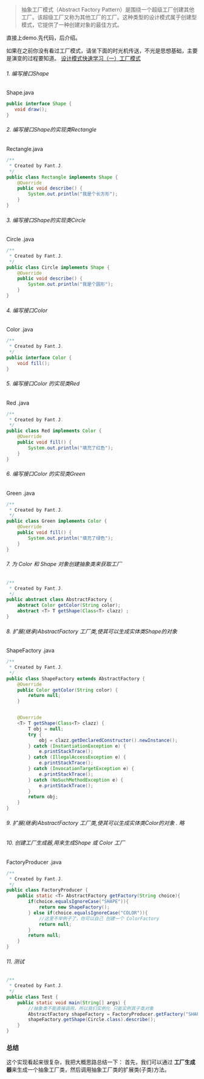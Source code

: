 >抽象工厂模式（Abstract Factory Pattern）是围绕一个超级工厂创建其他工厂。该超级工厂又称为其他工厂的工厂。这种类型的设计模式属于创建型模式，它提供了一种创建对象的最佳方式。

直接上demo.先代码，后介绍。

如果在之前你没有看过工厂模式，请坐下面的时光机传送，不光是思想基础，主要是演变的过程要知道。
[设计模式快速学习（一）工厂模式](https://www.jianshu.com/p/fe0162489036)

######   1. 编写接口Shape 
Shape.java
```java
public interface Shape {
   void draw();
}
```

######   2. 编写接口Shape的实现类Rectangle
Rectangle.java
```java
/**
 * Created by Fant.J.
 */
public class Rectangle implements Shape {
    @Override
    public void describe() {
        System.out.println("我是个长方形");
    }
}
```
######   3. 编写接口Shape的实现类Circle
Circle .java
```java
/**
 * Created by Fant.J.
 */
public class Circle implements Shape {
    @Override
    public void describe() {
        System.out.println("我是个圆形");
    }
}
```
######   4. 编写接口Color 
Color .java
```java
/**
 * Created by Fant.J.
 */
public interface Color {
    void fill();
}
```
######   5. 编写接口Color 的实现类Red 
Red .java
```java
/**
 * Created by Fant.J.
 */
public class Red implements Color {
    @Override
    public void fill() {
        System.out.println("填充了红色");
    }
}
```
######   6. 编写接口Color 的实现类Green
Green .java
```java
/**
 * Created by Fant.J.
 */
public class Green implements Color {
    @Override
    public void fill() {
        System.out.println("填充了绿色");
    }
}
```
######   7. 为 Color 和 Shape 对象创建抽象类来获取工厂
```java
/**
 * Created by Fant.J.
 */
public abstract class AbstractFactory {
    abstract Color getColor(String color);
    abstract <T> T getShape(Class<T> clazz) ;
}

```
######   8. 扩展(继承)AbstractFactory 工厂类,使其可以生成实体类Shape的对象
ShapeFactory .java
```java
/**
 * Created by Fant.J.
 */
public class ShapeFactory extends AbstractFactory {
    @Override
    public Color getColor(String color) {
        return null;
    }


    @Override
    <T> T getShape(Class<T> clazz) {
        T obj = null;
        try {
            obj = clazz.getDeclaredConstructor().newInstance();
        } catch (InstantiationException e) {
            e.printStackTrace();
        } catch (IllegalAccessException e) {
            e.printStackTrace();
        } catch (InvocationTargetException e) {
            e.printStackTrace();
        } catch (NoSuchMethodException e) {
            e.printStackTrace();
        }
        return obj;
    }
}
```

######   9. 扩展(继承)AbstractFactory 工厂类,使其可以生成实体类Color的对象 . 略
######   10. 创建工厂生成器,用来生成Shape 或 Color 工厂
FactoryProducer .java
```java
/**
 * Created by Fant.J.
 */
public class FactoryProducer {
    public static <T> AbstractFactory getFactory(String choice){
        if(choice.equalsIgnoreCase("SHAPE")){
            return new ShapeFactory();
        } else if(choice.equalsIgnoreCase("COLOR")){
            //这里不举例子了，你可以自己 创建一个 ColorFactory
            return null;
        }
        return null;
    }
}
```
######   11. 测试

```java
/**
 * Created by Fant.J.
 */
public class Test {
    public static void main(String[] args) {
        //抽象类不能直接调用，所以我们实例化 只能实例其子类对象
        AbstractFactory shapeFactory = FactoryProducer.getFactory("SHAPE");
        shapeFactory.getShape(Circle.class).describe();
    }
}
```

###   总结
这个实现看起来很复杂，我把大概思路总结一下：
首先，我们可以通过 **工厂生成器**来生成一个抽象工厂类，然后调用抽象工厂类的扩展类(子类)方法。
